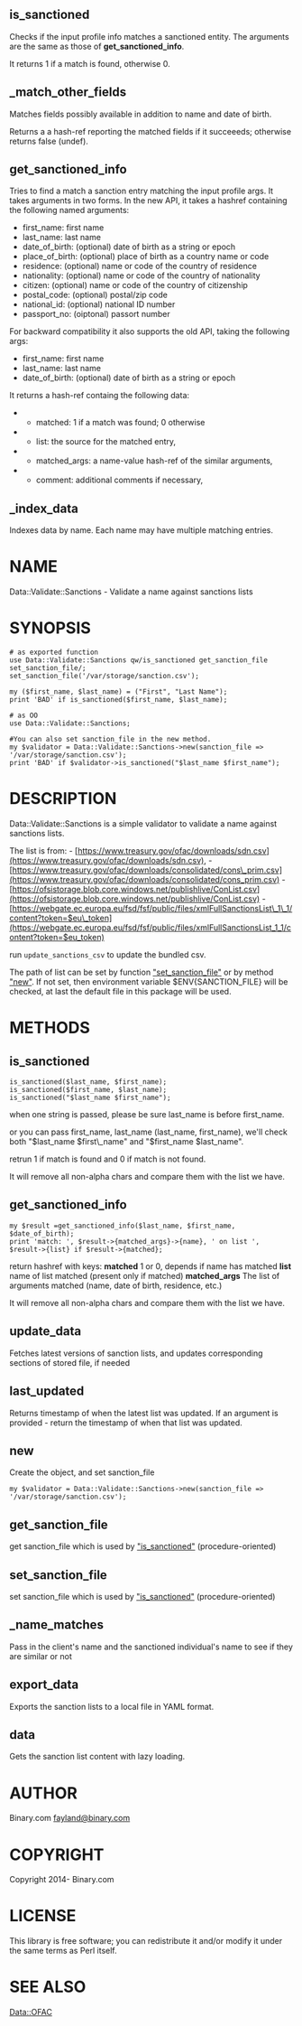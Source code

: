 ## is\_sanctioned

Checks if the input profile info matches a sanctioned entity.
The arguments are the same as those of **get\_sanctioned\_info**.

It returns 1 if a match is found, otherwise 0.

## \_match\_other\_fields

Matches fields possibly available in addition to name and date of birth.

Returns a a hash-ref reporting the matched fields if it succeeeds; otherwise returns false (undef).

## get\_sanctioned\_info

Tries to find a match a sanction entry matching the input profile args.
It takes arguments in two forms. In the new API, it takes a hashref containing the following named arguments:

- first\_name: first name
- last\_name: last name
- date\_of\_birth: (optional) date of birth as a string or epoch
- place\_of\_birth: (optional) place of birth as a country name or code
- residence: (optional) name or code of the country of residence
- nationality: (optional) name or code of the country of nationality
- citizen: (optional) name or code of the country of citizenship
- postal\_code: (optional) postal/zip code
- national\_id: (optional) national ID number
- passport\_no: (oiptonal) passort number

For backward compatibility it also supports the old API, taking the following args:

- first\_name: first name
- last\_name: last name
- date\_of\_birth: (optional) date of birth as a string or epoch

It returns a hash-ref containg the following data:

- - matched:      1 if a match was found; 0 otherwise
- - list:         the source for the matched entry,
- - matched\_args: a name-value hash-ref of the similar arguments,
- - comment:      additional comments if necessary,

## \_index\_data

Indexes data by name. Each name may have multiple matching entries.

# NAME

Data::Validate::Sanctions - Validate a name against sanctions lists

# SYNOPSIS

    # as exported function
    use Data::Validate::Sanctions qw/is_sanctioned get_sanction_file set_sanction_file/;
    set_sanction_file('/var/storage/sanction.csv');

    my ($first_name, $last_name) = ("First", "Last Name");
    print 'BAD' if is_sanctioned($first_name, $last_name);

    # as OO
    use Data::Validate::Sanctions;

    #You can also set sanction_file in the new method.
    my $validator = Data::Validate::Sanctions->new(sanction_file => '/var/storage/sanction.csv');
    print 'BAD' if $validator->is_sanctioned("$last_name $first_name");

# DESCRIPTION

Data::Validate::Sanctions is a simple validator to validate a name against sanctions lists.

The list is from:
\- [https://www.treasury.gov/ofac/downloads/sdn.csv](https://www.treasury.gov/ofac/downloads/sdn.csv),
\- [https://www.treasury.gov/ofac/downloads/consolidated/cons\_prim.csv](https://www.treasury.gov/ofac/downloads/consolidated/cons_prim.csv)
\- [https://ofsistorage.blob.core.windows.net/publishlive/ConList.csv](https://ofsistorage.blob.core.windows.net/publishlive/ConList.csv)
\- [https://webgate.ec.europa.eu/fsd/fsf/public/files/xmlFullSanctionsList\_1\_1/content?token=$eu\_token](https://webgate.ec.europa.eu/fsd/fsf/public/files/xmlFullSanctionsList_1_1/content?token=$eu_token)

run `update_sanctions_csv` to update the bundled csv.

The path of list can be set by function ["set\_sanction\_file"](#set_sanction_file) or by method ["new"](#new). If not set, then environment variable $ENV{SANCTION\_FILE} will be checked, at last
the default file in this package will be used.

# METHODS

## is\_sanctioned

    is_sanctioned($last_name, $first_name);
    is_sanctioned($first_name, $last_name);
    is_sanctioned("$last_name $first_name");

when one string is passed, please be sure last\_name is before first\_name.

or you can pass first\_name, last\_name (last\_name, first\_name), we'll check both "$last\_name $first\_name" and "$first\_name $last\_name".

retrun 1 if match is found and 0 if match is not found.

It will remove all non-alpha chars and compare them with the list we have.

## get\_sanctioned\_info

    my $result =get_sanctioned_info($last_name, $first_name, $date_of_birth);
    print 'match: ', $result->{matched_args}->{name}, ' on list ', $result->{list} if $result->{matched};

return hashref with keys:
    **matched**      1 or 0, depends if name has matched
    **list**         name of list matched (present only if matched)
    **matched\_args** The list of arguments matched (name, date of birth, residence, etc.)

It will remove all non-alpha chars and compare them with the list we have.

## update\_data

Fetches latest versions of sanction lists, and updates corresponding sections of stored file, if needed

## last\_updated

Returns timestamp of when the latest list was updated.
If an argument is provided - return the timestamp of when that list was updated.

## new

Create the object, and set sanction\_file

    my $validator = Data::Validate::Sanctions->new(sanction_file => '/var/storage/sanction.csv');

## get\_sanction\_file

get sanction\_file which is used by ["is\_sanctioned"](#is_sanctioned) (procedure-oriented)

## set\_sanction\_file

set sanction\_file which is used by ["is\_sanctioned"](#is_sanctioned) (procedure-oriented)

## \_name\_matches

Pass in the client's name and the sanctioned individual's name to see if they are similar or not

## export\_data

Exports the sanction lists to a local file in YAML format.

## data

Gets the sanction list content with lazy loading.

# AUTHOR

Binary.com <fayland@binary.com>

# COPYRIGHT

Copyright 2014- Binary.com

# LICENSE

This library is free software; you can redistribute it and/or modify
it under the same terms as Perl itself.

# SEE ALSO

[Data::OFAC](https://metacpan.org/pod/Data%3A%3AOFAC)

